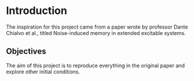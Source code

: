 # Introduction

The inspiration for this project came from a paper wrote by professor Dante Chialvo et al., titled Noise-induced memory in extended excitable systems.

## Objectives

The aim of this project is to reproduce everything in the original paper and explore other initial conditions.
